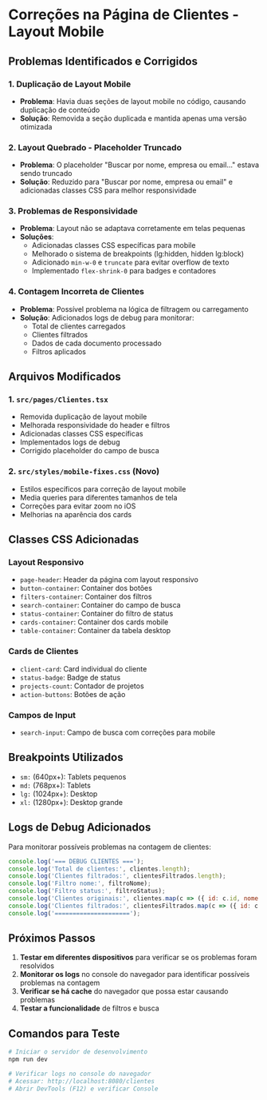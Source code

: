 # Correções na Página de Clientes - Layout Mobile

## Problemas Identificados e Corrigidos

### 1. **Duplicação de Layout Mobile**
- **Problema**: Havia duas seções de layout mobile no código, causando duplicação de conteúdo
- **Solução**: Removida a seção duplicada e mantida apenas uma versão otimizada

### 2. **Layout Quebrado - Placeholder Truncado**
- **Problema**: O placeholder "Buscar por nome, empresa ou email..." estava sendo truncado
- **Solução**: Reduzido para "Buscar por nome, empresa ou email" e adicionadas classes CSS para melhor responsividade

### 3. **Problemas de Responsividade**
- **Problema**: Layout não se adaptava corretamente em telas pequenas
- **Soluções**:
  - Adicionadas classes CSS específicas para mobile
  - Melhorado o sistema de breakpoints (lg:hidden, hidden lg:block)
  - Adicionado `min-w-0` e `truncate` para evitar overflow de texto
  - Implementado `flex-shrink-0` para badges e contadores

### 4. **Contagem Incorreta de Clientes**
- **Problema**: Possível problema na lógica de filtragem ou carregamento
- **Solução**: Adicionados logs de debug para monitorar:
  - Total de clientes carregados
  - Clientes filtrados
  - Dados de cada documento processado
  - Filtros aplicados

## Arquivos Modificados

### 1. `src/pages/Clientes.tsx`
- Removida duplicação de layout mobile
- Melhorada responsividade do header e filtros
- Adicionadas classes CSS específicas
- Implementados logs de debug
- Corrigido placeholder do campo de busca

### 2. `src/styles/mobile-fixes.css` (Novo)
- Estilos específicos para correção de layout mobile
- Media queries para diferentes tamanhos de tela
- Correções para evitar zoom no iOS
- Melhorias na aparência dos cards

## Classes CSS Adicionadas

### Layout Responsivo
- `page-header`: Header da página com layout responsivo
- `button-container`: Container dos botões
- `filters-container`: Container dos filtros
- `search-container`: Container do campo de busca
- `status-container`: Container do filtro de status
- `cards-container`: Container dos cards mobile
- `table-container`: Container da tabela desktop

### Cards de Clientes
- `client-card`: Card individual do cliente
- `status-badge`: Badge de status
- `projects-count`: Contador de projetos
- `action-buttons`: Botões de ação

### Campos de Input
- `search-input`: Campo de busca com correções para mobile

## Breakpoints Utilizados

- `sm:` (640px+): Tablets pequenos
- `md:` (768px+): Tablets
- `lg:` (1024px+): Desktop
- `xl:` (1280px+): Desktop grande

## Logs de Debug Adicionados

Para monitorar possíveis problemas na contagem de clientes:

```javascript
console.log('=== DEBUG CLIENTES ===');
console.log('Total de clientes:', clientes.length);
console.log('Clientes filtrados:', clientesFiltrados.length);
console.log('Filtro nome:', filtroNome);
console.log('Filtro status:', filtroStatus);
console.log('Clientes originais:', clientes.map(c => ({ id: c.id, nome: c.nome, status: c.status })));
console.log('Clientes filtrados:', clientesFiltrados.map(c => ({ id: c.id, nome: c.nome, status: c.status })));
console.log('=====================');
```

## Próximos Passos

1. **Testar em diferentes dispositivos** para verificar se os problemas foram resolvidos
2. **Monitorar os logs** no console do navegador para identificar possíveis problemas na contagem
3. **Verificar se há cache** do navegador que possa estar causando problemas
4. **Testar a funcionalidade** de filtros e busca

## Comandos para Teste

```bash
# Iniciar o servidor de desenvolvimento
npm run dev

# Verificar logs no console do navegador
# Acessar: http://localhost:8080/clientes
# Abrir DevTools (F12) e verificar Console
``` 
